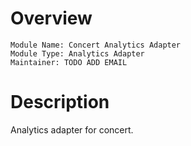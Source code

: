 # Overview

```
Module Name: Concert Analytics Adapter
Module Type: Analytics Adapter
Maintainer: TODO ADD EMAIL
```

# Description

Analytics adapter for concert.